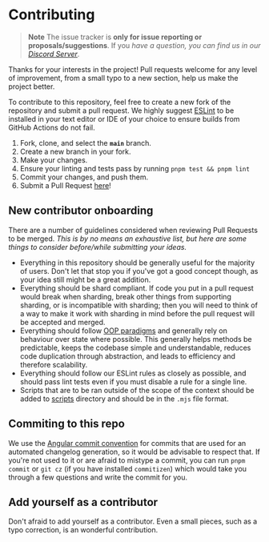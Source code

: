 # Contributing

> **Note** The issue tracker is **only for issue reporting or proposals/suggestions**. If you *have a question, you can find us in our [Discord Server]*.

Thanks for your interests in the project! Pull requests welcome for any level of improvement, from a small typo to a new section, help us make the project better.

To contribute to this repository, feel free to create a new fork of the repository and
submit a pull request. We highly suggest [ESLint] to be installed
in your text editor or IDE of your choice to ensure builds from GitHub Actions do not fail.

1. Fork, clone, and select the **`main`** branch.
2. Create a new branch in your fork.
3. Make your changes.
4. Ensure your linting and tests pass by running `pnpm test && pnpm lint`
5. Commit your changes, and push them.
6. Submit a Pull Request [here]!

## New contributor onboarding

There are a number of guidelines considered when reviewing Pull Requests to be merged. _This is by no means an exhaustive list, but here are some things to consider before/while submitting your ideas._

- Everything in this repository should be generally useful for the majority of users. Don't let that stop you if you've got a good concept though, as your idea still might be a great addition.
- Everything should be shard compliant. If code you put in a pull request would break when sharding, break other things from supporting sharding, or is incompatible with sharding; then you will need to think of a way to make it work with sharding in mind before the pull request will be accepted and merged.
- Everything should follow [OOP paradigms] and generally rely on behaviour over state where possible. This generally helps methods be predictable, keeps the codebase simple and understandable, reduces code duplication through abstraction, and leads to efficiency and therefore scalability.
- Everything should follow our ESLint rules as closely as possible, and should pass lint tests even if you must disable a rule for a single line.
- Scripts that are to be ran outside of the scope of the context should be added to [scripts] directory and should be in the `.mjs` file format.

## Commiting to this repo

We use the [Angular commit convention](https://github.com/angular/angular/blob/master/CONTRIBUTING.md#-commit-message-guidelines) for commits that are used for an automated changelog generation, so it would be advisable to respect that. If you're not used to it or are afraid to mistype a commit, you can run `pnpm commit` or `git cz` (if you have installed `commitizen`) which would take you through a few questions and write the commit for you.

## Add yourself as a contributor

Don't afraid to add yourself as a contributor. Even a small pieces, such as a typo correction, is an wonderful contribution.

<!-- Link Dump --->

[discord server]: https://discord.gg/PZFErxEhKp
[here]: https://github.com/Sayakie/Hakase/pulls
[eslint]: https://eslint.org/
[oop paradigms]: https://en.wikipedia.org/wiki/Object-oriented_programming
[scripts]: /scripts
